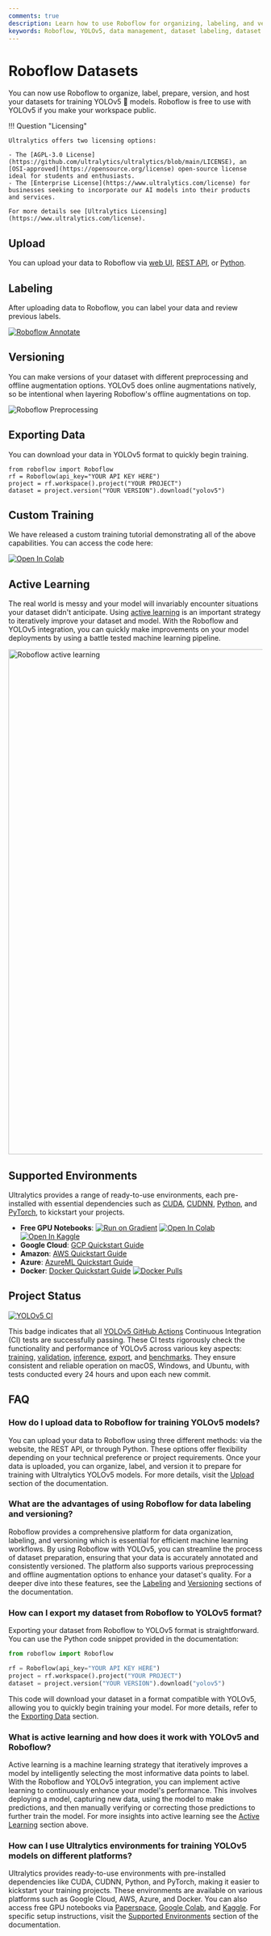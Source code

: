 ```yaml
---
comments: true
description: Learn how to use Roboflow for organizing, labeling, and versioning datasets to train YOLOv5 models. Free for public workspaces.
keywords: Roboflow, YOLOv5, data management, dataset labeling, dataset versioning, Ultralytics, machine learning, AI training
---
```


# Roboflow Datasets

You can now use Roboflow to organize, label, prepare, version, and host your datasets for training YOLOv5 🚀 models. Roboflow is free to use with YOLOv5 if you make your workspace public.

!!! Question "Licensing"

    Ultralytics offers two licensing options:

    - The [AGPL-3.0 License](https://github.com/ultralytics/ultralytics/blob/main/LICENSE), an [OSI-approved](https://opensource.org/license) open-source license ideal for students and enthusiasts.
    - The [Enterprise License](https://www.ultralytics.com/license) for businesses seeking to incorporate our AI models into their products and services.

    For more details see [Ultralytics Licensing](https://www.ultralytics.com/license).

## Upload

You can upload your data to Roboflow via [web UI](https://docs.roboflow.com/adding-data?ref=ultralytics), [REST API](https://docs.roboflow.com/adding-data/upload-api?ref=ultralytics), or [Python](https://docs.roboflow.com/python?ref=ultralytics).

## Labeling

After uploading data to Roboflow, you can label your data and review previous labels.

[![Roboflow Annotate](https://github.com/ultralytics/docs/releases/download/0/roboflow-annotate-1.avif)](https://roboflow.com/annotate)

## Versioning

You can make versions of your dataset with different preprocessing and offline augmentation options. YOLOv5 does online augmentations natively, so be intentional when layering Roboflow's offline augmentations on top.

![Roboflow Preprocessing](https://github.com/ultralytics/docs/releases/download/0/roboflow-preprocessing.avif)

## Exporting Data

You can download your data in YOLOv5 format to quickly begin training.

```
from roboflow import Roboflow
rf = Roboflow(api_key="YOUR API KEY HERE")
project = rf.workspace().project("YOUR PROJECT")
dataset = project.version("YOUR VERSION").download("yolov5")
```

## Custom Training

We have released a custom training tutorial demonstrating all of the above capabilities. You can access the code here:

[![Open In Colab](https://colab.research.google.com/assets/colab-badge.svg)](https://colab.research.google.com/github/roboflow-ai/yolov5-custom-training-tutorial/blob/main/yolov5-custom-training.ipynb)

## Active Learning

The real world is messy and your model will invariably encounter situations your dataset didn't anticipate. Using [active learning](https://blog.roboflow.com/what-is-active-learning/?ref=ultralytics) is an important strategy to iteratively improve your dataset and model. With the Roboflow and YOLOv5 integration, you can quickly make improvements on your model deployments by using a battle tested machine learning pipeline.

<p align=""><a href="https://roboflow.com/?ref=ultralytics"><img width="1000" src="https://github.com/ultralytics/docs/releases/download/0/roboflow-active-learning.avif" alt="Roboflow active learning"></a></p>

## Supported Environments

Ultralytics provides a range of ready-to-use environments, each pre-installed with essential dependencies such as [CUDA](https://developer.nvidia.com/cuda-zone), [CUDNN](https://developer.nvidia.com/cudnn), [Python](https://www.python.org/), and [PyTorch](https://pytorch.org/), to kickstart your projects.

- **Free GPU Notebooks**: <a href="https://bit.ly/yolov5-paperspace-notebook"><img src="https://assets.paperspace.io/img/gradient-badge.svg" alt="Run on Gradient"></a> <a href="https://colab.research.google.com/github/ultralytics/yolov5/blob/master/tutorial.ipynb"><img src="https://colab.research.google.com/assets/colab-badge.svg" alt="Open In Colab"></a> <a href="https://www.kaggle.com/ultralytics/yolov5"><img src="https://kaggle.com/static/images/open-in-kaggle.svg" alt="Open In Kaggle"></a>
- **Google Cloud**: [GCP Quickstart Guide](../environments/google_cloud_quickstart_tutorial.md)
- **Amazon**: [AWS Quickstart Guide](../environments/aws_quickstart_tutorial.md)
- **Azure**: [AzureML Quickstart Guide](../environments/azureml_quickstart_tutorial.md)
- **Docker**: [Docker Quickstart Guide](../environments/docker_image_quickstart_tutorial.md) <a href="https://hub.docker.com/r/ultralytics/yolov5"><img src="https://img.shields.io/docker/pulls/ultralytics/yolov5?logo=docker" alt="Docker Pulls"></a>

## Project Status

<a href="https://github.com/ultralytics/yolov5/actions/workflows/ci-testing.yml"><img src="https://github.com/ultralytics/yolov5/actions/workflows/ci-testing.yml/badge.svg" alt="YOLOv5 CI"></a>

This badge indicates that all [YOLOv5 GitHub Actions](https://github.com/ultralytics/yolov5/actions) Continuous Integration (CI) tests are successfully passing. These CI tests rigorously check the functionality and performance of YOLOv5 across various key aspects: [training](https://github.com/ultralytics/yolov5/blob/master/train.py), [validation](https://github.com/ultralytics/yolov5/blob/master/val.py), [inference](https://github.com/ultralytics/yolov5/blob/master/detect.py), [export](https://github.com/ultralytics/yolov5/blob/master/export.py), and [benchmarks](https://github.com/ultralytics/yolov5/blob/master/benchmarks.py). They ensure consistent and reliable operation on macOS, Windows, and Ubuntu, with tests conducted every 24 hours and upon each new commit.

## FAQ

### How do I upload data to Roboflow for training YOLOv5 models?

You can upload your data to Roboflow using three different methods: via the website, the REST API, or through Python. These options offer flexibility depending on your technical preference or project requirements. Once your data is uploaded, you can organize, label, and version it to prepare for training with Ultralytics YOLOv5 models. For more details, visit the [Upload](#upload) section of the documentation.

### What are the advantages of using Roboflow for data labeling and versioning?

Roboflow provides a comprehensive platform for data organization, labeling, and versioning which is essential for efficient machine learning workflows. By using Roboflow with YOLOv5, you can streamline the process of dataset preparation, ensuring that your data is accurately annotated and consistently versioned. The platform also supports various preprocessing and offline augmentation options to enhance your dataset's quality. For a deeper dive into these features, see the [Labeling](#labeling) and [Versioning](#versioning) sections of the documentation.

### How can I export my dataset from Roboflow to YOLOv5 format?

Exporting your dataset from Roboflow to YOLOv5 format is straightforward. You can use the Python code snippet provided in the documentation:

```python
from roboflow import Roboflow

rf = Roboflow(api_key="YOUR API KEY HERE")
project = rf.workspace().project("YOUR PROJECT")
dataset = project.version("YOUR VERSION").download("yolov5")
```

This code will download your dataset in a format compatible with YOLOv5, allowing you to quickly begin training your model. For more details, refer to the [Exporting Data](#exporting-data) section.

### What is active learning and how does it work with YOLOv5 and Roboflow?

Active learning is a machine learning strategy that iteratively improves a model by intelligently selecting the most informative data points to label. With the Roboflow and YOLOv5 integration, you can implement active learning to continuously enhance your model's performance. This involves deploying a model, capturing new data, using the model to make predictions, and then manually verifying or correcting those predictions to further train the model. For more insights into active learning see the [Active Learning](#active-learning) section above.

### How can I use Ultralytics environments for training YOLOv5 models on different platforms?

Ultralytics provides ready-to-use environments with pre-installed dependencies like CUDA, CUDNN, Python, and PyTorch, making it easier to kickstart your training projects. These environments are available on various platforms such as Google Cloud, AWS, Azure, and Docker. You can also access free GPU notebooks via [Paperspace](https://console.paperspace.com/github/gradient-ai/yolov5/blob/master/tutorial-paperspace.ipynb?machine=Free-GPU), [Google Colab](https://colab.research.google.com/github/ultralytics/yolov5/blob/master/tutorial.ipynb), and [Kaggle](https://www.kaggle.com/ultralytics/yolov5). For specific setup instructions, visit the [Supported Environments](#supported-environments) section of the documentation.
